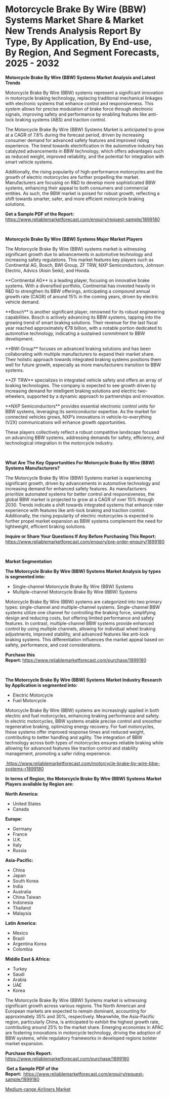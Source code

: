 <p><h1>Motorcycle Brake By Wire  (BBW) Systems Market Share & Market New Trends Analysis Report By Type, By Application, By End-use, By Region, And Segment Forecasts, 2025 - 2032</h1></p><p><strong>Motorcycle Brake By Wire  (BBW) Systems Market Analysis and Latest Trends</strong></p>
<p><p>Motorcycle Brake By Wire (BBW) systems represent a significant innovation in motorcycle braking technology, replacing traditional mechanical linkages with electronic systems that enhance control and responsiveness. This system allows for precise modulation of brake force through electronic signals, improving safety and performance by enabling features like anti-lock braking systems (ABS) and traction control.</p><p>The Motorcycle Brake By Wire (BBW) Systems Market is anticipated to grow at a CAGR of 7.8% during the forecast period, driven by increasing consumer demand for advanced safety features and improved riding experience. The trend towards electrification in the automotive industry has catalyzed advancements in BBW technology, which offers advantages such as reduced weight, improved reliability, and the potential for integration with smart vehicle systems.</p><p>Additionally, the rising popularity of high-performance motorcycles and the growth of electric motorcycles are further propelling the market. Manufacturers are focusing on R&D to develop more sophisticated BBW systems, enhancing their appeal to both consumers and commercial entities. As such, the BBW market is poised for robust growth, reflecting a shift towards smarter, safer, and more efficient motorcycle braking solutions.</p></p>
<p><strong>Get a Sample PDF of the Report:&nbsp;</strong> <a href="https://www.reliablemarketforecast.com/enquiry/request-sample/1899180?utm_campaign=2925&utm_medium=2&utm_source=Github&utm_content=ia&utm_term=31032025&utm_id=motorcycle-brake-by-wire-bbw-systems">https://www.reliablemarketforecast.com/enquiry/request-sample/1899180</a></p>
<p>&nbsp;</p>
<p><strong>Motorcycle Brake By Wire  (BBW) Systems Major Market Players</strong></p>
<p><p>The Motorcycle Brake By Wire (BBW) systems market is witnessing significant growth due to advancements in automotive technology and increasing safety regulations. This market features key players such as Continental AG, Bosch, BWI Group, ZF TRW, NXP Semiconductors, Johnson Electric, Advics (Aisin Seiki), and Honda.</p><p>**Continental AG** is a leading player, focusing on innovative brake systems. With a diversified portfolio, Continental has invested heavily in R&D to strengthen its BBW offerings, anticipating a compound annual growth rate (CAGR) of around 15% in the coming years, driven by electric vehicle demand.</p><p>**Bosch** is another significant player, renowned for its robust engineering capabilities. Bosch is actively advancing its BBW systems, tapping into the growing trend of smart braking solutions. Their revenue for the last fiscal year reached approximately €78 billion, with a notable portion dedicated to automotive technology, indicating a sustained commitment to BBW development.</p><p>**BWI Group** focuses on advanced braking solutions and has been collaborating with multiple manufacturers to expand their market share. Their holistic approach towards integrated braking systems positions them well for future growth, especially as more manufacturers transition to BBW systems.</p><p>**ZF TRW** specializes in integrated vehicle safety and offers an array of braking technologies. The company is expected to see growth driven by increasing demand for intelligent braking solutions and electric two-wheelers, supported by a dynamic approach to partnerships and innovation.</p><p>**NXP Semiconductors** provides essential electronic control units for BBW systems, leveraging its semiconductor expertise. As the market for connected vehicles grows, NXP’s innovations in vehicle-to-everything (V2X) communications will enhance growth opportunities.</p><p>These players collectively reflect a robust competitive landscape focused on advancing BBW systems, addressing demands for safety, efficiency, and technological integration in the motorcycle industry.</p></p>
<p>&nbsp;</p>
<p><strong>What Are The Key Opportunities For Motorcycle Brake By Wire  (BBW) Systems Manufacturers?</strong></p>
<p><p>The Motorcycle Brake By Wire (BBW) Systems market is experiencing significant growth, driven by advancements in automotive technology and increasing demand for enhanced safety features. As manufacturers prioritize automated systems for better control and responsiveness, the global BBW market is projected to grow at a CAGR of over 15% through 2030. Trends indicate a shift towards integrated systems that enhance rider experience with features like anti-lock braking and traction control. Additionally, the rising popularity of electric motorcycles is expected to further propel market expansion as BBW systems complement the need for lightweight, efficient braking solutions.</p></p>
<p><strong>Inquire or Share Your Questions If Any Before Purchasing This Report:</strong> <a href="https://www.reliablemarketforecast.com/enquiry/pre-order-enquiry/1899180?utm_campaign=2925&utm_medium=2&utm_source=Github&utm_content=ia&utm_term=31032025&utm_id=motorcycle-brake-by-wire-bbw-systems">https://www.reliablemarketforecast.com/enquiry/pre-order-enquiry/1899180</a></p>
<p>&nbsp;</p>
<p><strong>Market Segmentation</strong></p>
<p><strong>The Motorcycle Brake By Wire  (BBW) Systems Market Analysis by types is segmented into:</strong></p>
<p><ul><li>Single-channel Motorcycle Brake By Wire (BBW) Systems</li><li>Multiple-channel Motorcycle Brake By Wire (BBW) Systems</li></ul></p>
<p><p>Motorcycle Brake By Wire (BBW) systems are categorized into two primary types: single-channel and multiple-channel systems. Single-channel BBW systems utilize one channel for controlling the braking force, simplifying design and reducing costs, but offering limited performance and safety features. In contrast, multiple-channel BBW systems provide enhanced control by using multiple channels, allowing for individual wheel braking adjustments, improved stability, and advanced features like anti-lock braking systems. This differentiation influences the market appeal based on safety, performance, and cost considerations.</p></p>
<p><strong>Purchase this Report:&nbsp;</strong><a href="https://www.reliablemarketforecast.com/purchase/1899180?utm_campaign=2925&utm_medium=2&utm_source=Github&utm_content=ia&utm_term=31032025&utm_id=motorcycle-brake-by-wire-bbw-systems">https://www.reliablemarketforecast.com/purchase/1899180</a></p>
<p>&nbsp;</p>
<p><strong>The Motorcycle Brake By Wire  (BBW) Systems Market Industry Research by Application is segmented into:</strong></p>
<p><ul><li>Electric Motorcycle</li><li>Fuel Motorcycle</li></ul></p>
<p><p>Motorcycle Brake By Wire (BBW) systems are increasingly applied in both electric and fuel motorcycles, enhancing braking performance and safety. In electric motorcycles, BBW systems enable precise control and smoother regenerative braking, optimizing energy recovery. For fuel motorcycles, these systems offer improved response times and reduced weight, contributing to better handling and agility. The integration of BBW technology across both types of motorcycles ensures reliable braking while allowing for advanced features like traction control and stability management, promoting a safer riding experience.</p></p>
<p><a href="https://www.reliablemarketforecast.com/motorcycle-brake-by-wire-bbw-systems-r1899180?utm_campaign=2925&utm_medium=2&utm_source=Github&utm_content=ia&utm_term=31032025&utm_id=motorcycle-brake-by-wire-bbw-systems">&nbsp;https://www.reliablemarketforecast.com/motorcycle-brake-by-wire-bbw-systems-r1899180</a></p>
<p><strong>In terms of Region, the Motorcycle Brake By Wire  (BBW) Systems Market Players available by Region are:</strong></p>
<p>
    <p> <strong> North America: </strong>
        <ul>
            <li>United States</li>
            <li>Canada</li>
        </ul>
        </p> 
    <p> <strong> Europe: </strong>
        <ul>
            <li>Germany</li>
            <li>France</li>
            <li>U.K.</li>
            <li>Italy</li>
            <li>Russia</li>
        </ul>
        </p> 
    <p> <strong> Asia-Pacific: </strong>
        <ul>
            <li>China</li>
            <li>Japan</li>
            <li>South Korea</li>
            <li>India</li>
            <li>Australia</li>
            <li>China Taiwan</li>
            <li>Indonesia</li>
            <li>Thailand</li>
            <li>Malaysia</li>
        </ul>
        </p> 
    <p> <strong> Latin America: </strong>
        <ul>
            <li>Mexico</li>
            <li>Brazil</li>
            <li>Argentina Korea</li>
            <li>Colombia</li>
        </ul>
        </p> 
    <p> <strong> Middle East & Africa: </strong>
        <ul>
            <li>Turkey</li>
            <li>Saudi</li>
            <li>Arabia</li>
            <li>UAE</li>
            <li>Korea</li>
        </ul>
    </p>
    </p>
<p><p>The Motorcycle Brake By Wire (BBW) Systems market is witnessing significant growth across various regions. The North American and European markets are expected to remain dominant, accounting for approximately 35% and 30%, respectively. Meanwhile, the Asia-Pacific region, particularly China, is anticipated to exhibit the highest growth rate, contributing around 25% to the market share. Emerging economies in APAC are fostering innovations in motorcycle technology, driving the adoption of BBW systems, while regulatory frameworks in developed regions bolster market expansion.</p></p>
<p><strong>Purchase this Report: </strong><a href="https://www.reliablemarketforecast.com/purchase/1899180?utm_campaign=2925&utm_medium=2&utm_source=Github&utm_content=ia&utm_term=31032025&utm_id=motorcycle-brake-by-wire-bbw-systems">https://www.reliablemarketforecast.com/purchase/1899180</a></p>
<p>&nbsp;<strong>Get a Sample PDF of the Report:&nbsp;&nbsp;</strong><a href="https://www.reliablemarketforecast.com/enquiry/request-sample/1899180?utm_campaign=2925&utm_medium=2&utm_source=Github&utm_content=ia&utm_term=31032025&utm_id=motorcycle-brake-by-wire-bbw-systems">https://www.reliablemarketforecast.com/enquiry/request-sample/1899180</a></p>
<p><strong></strong></p>
<p><p><a href="https://github.com/sadimsamid/Market-Research-Report-List-1/blob/main/medium-range-airliners-market.md?utm_campaign=2925&utm_medium=2&utm_source=Github&utm_content=ia&utm_term=31032025&utm_id=motorcycle-brake-by-wire-bbw-systems">Medium-range Airliners Market</a></p></p>